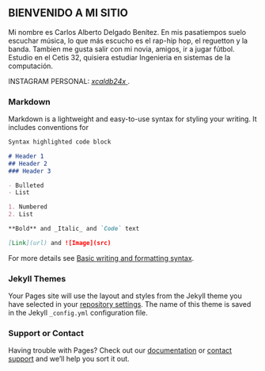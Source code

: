## BIENVENIDO A MI SITIO 
Mi nombre es Carlos Alberto Delgado Benítez. En mis pasatiempos suelo escuchar música, lo que más escucho es el rap-hip hop, el reguetton y la banda. Tambien me gusta salir con mi novia, amigos, ir a jugar fútbol. Estudio en el Cetis 32, quisiera estudiar Ingenieria en sistemas de la computación.

INSTAGRAM PERSONAL: [ _xcaldb24x_ ](www.instagram.com/@_xcaldb24x_). 

### Markdown

Markdown is a lightweight and easy-to-use syntax for styling your writing. It includes conventions for

```markdown
Syntax highlighted code block

# Header 1
## Header 2
### Header 3

- Bulleted
- List

1. Numbered
2. List

**Bold** and _Italic_ and `Code` text

[Link](url) and ![Image](src)
```

For more details see [Basic writing and formatting syntax](https://docs.github.com/en/github/writing-on-github/getting-started-with-writing-and-formatting-on-github/basic-writing-and-formatting-syntax).

### Jekyll Themes

Your Pages site will use the layout and styles from the Jekyll theme you have selected in your [repository settings](https://github.com/xCaldb24x/xCaldb24x.github.io/settings/pages). The name of this theme is saved in the Jekyll `_config.yml` configuration file.

### Support or Contact

Having trouble with Pages? Check out our [documentation](https://docs.github.com/categories/github-pages-basics/) or [contact support](https://support.github.com/contact) and we’ll help you sort it out.
